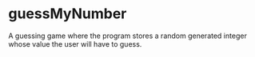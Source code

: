 # guessMyNumber
A guessing game where the program stores a random generated integer whose value the user will have to guess.

